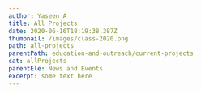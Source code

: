 ```yaml
---
author: Yaseen A
title: All Projects
date: 2020-06-16T18:19:38.387Z
thumbnail: /images/class-2020.png
path: all-projects
parentPath: education-and-outreach/current-projects
cat: allProjects
parentEle: News and Events
excerpt: some text here
---
```

